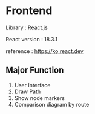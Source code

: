 # Frontend
Library : React.js

React version : 18.3.1

reference : https://ko.react.dev

## Major Function
1. User Interface
2. Draw Path
3. Show node markers
4. Comparison diagram by route
